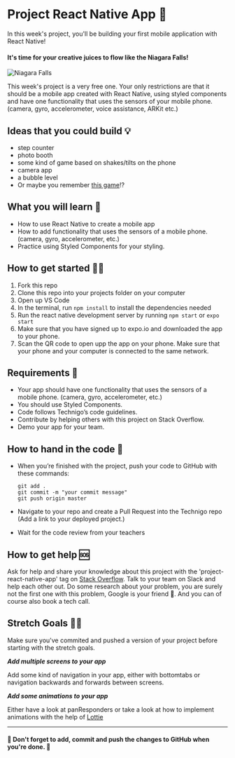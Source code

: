 # Project React Native App 📱

In this week's project, you'll be building your first mobile application with React Native!

#### It's time for your creative juices to flow like the Niagara Falls!

![Niagara Falls](https://images.unsplash.com/photo-1489447068241-b3490214e879?ixlib=rb-1.2.1&ixid=eyJhcHBfaWQiOjEyMDd9&auto=format&fit=crop&w=1950&q=80)

This week's project is a very free one. Your only restrictions are that it should be a mobile app created with React Native, using styled components and have one functionality that uses the sensors of your mobile phone. (camera, gyro, accelerometer, voice assistance, ARKit etc.)

## Ideas that you could build 💡
- step counter
- photo booth
- some kind of game based on shakes/tilts on the phone 
- camera app
- a bubble level
- Or maybe you remember [this game](https://www.youtube.com/watch?v=nT9gxQkSCN8&feature=youtu.be)!? 

## What you will learn 🧠

- How to use React Native to create a mobile app
- How to add functionality that uses the sensors of a mobile phone. (camera, gyro, accelerometer, etc.)
- Practice using Styled Components for your styling.

## How to get started 💪🏼

1. Fork this repo
2. Clone this repo into your projects folder on your computer
3. Open up VS Code
4. In the terminal, run `npm install` to install the dependencies needed
5. Run the react native development server by running `npm start` or `expo start`
6. Make sure that you have signed up to expo.io and downloaded the app to your phone.
7. Scan the QR code to open upp the app on your phone. Make sure that your phone and your computer is connected to the same network.

## Requirements 🧪

- Your app should have one functionality that uses the sensors of a mobile phone. (camera, gyro, accelerometer, etc.)
- You should use Styled Components.
- Code follows Technigo’s code guidelines.
- Contribute by helping others with this project on Stack Overflow.
- Demo your app for your team.

## How to hand in the code 🎯

- When you’re finished with the project, push your code to GitHub with these commands:

  ```
  git add .
  git commit -m "your commit message"
  git push origin master
  ```

- Navigate to your repo and create a Pull Request into the Technigo repo (Add a link to your deployed project.)
- Wait for the code review from your teachers

## How to get help 🆘

Ask for help and share your knowledge about this project with the 'project-react-native-app' tag on [Stack Overflow](https://stackoverflow.com/c/technigo/questions). Talk to your team on Slack and help each other out. Do some research about your problem, you are surely not the first one with this problem, Google is your friend 🙂. And you can of course also book a tech call.

## Stretch Goals 🏃‍♂

Make sure you've commited and pushed a version of your project before starting with the stretch goals.

**_Add multiple screens to your app_**

Add some kind of navigation in your app, either with bottomtabs or navigation backwards and forwards between screens.

**_Add some animations to your app_**

Either have a look at panResponders or take a look at how to implement animations with the help of [Lottie](https://lottiefiles.com/)

---

#### 🚨 Don't forget to add, commit and push the changes to GitHub when you're done. 🏁
